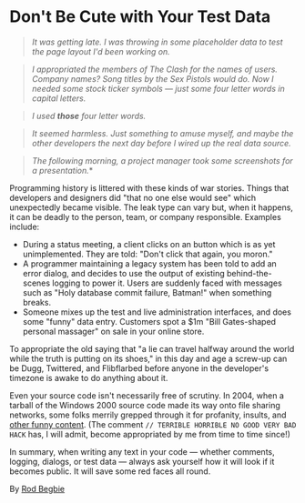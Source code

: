 # Don't Be Cute with Your Test Data

> *It was getting late. I was throwing in some placeholder data to test the page layout I'd been working on.*

> *I appropriated the members of The Clash for the names of users. Company names? Song titles by the Sex Pistols would do. Now I needed some stock ticker symbols — just some four letter words in capital letters.*

> *I used **those** four letter words.*

> *It seemed harmless. Just something to amuse myself, and maybe the other developers the next day before I wired up the real data source.*

> *The following morning, a project manager took some screenshots for a presentation.**

Programming history is littered with these kinds of war stories. Things that developers and designers did "that no one else would see" which unexpectedly became visible.
The leak type can vary but, when it happens, it can be deadly to the person, team, or company responsible. Examples include:

- During a status meeting, a client clicks on an button which is as yet unimplemented. They are told: "Don't click that again, you moron."
- A programmer maintaining a legacy system has been told to add an error dialog, and decides to use the output of existing behind-the-scenes logging to power it. Users are suddenly faced with messages such as "Holy database commit failure, Batman!" when something breaks.
- Someone mixes up the test and live administration interfaces, and does some "funny" data entry. Customers spot a $1m "Bill Gates-shaped personal massager" on sale in your online store.

To appropriate the old saying that "a lie can travel halfway around the world while the truth is putting on its shoes," in this day and age a screw-up can be Dugg, Twittered, and Flibflarbed before anyone in the developer's timezone is awake to do anything about it.

Even your source code isn't necessarily free of scrutiny. In 2004, when a tarball of the Windows 2000 source code made its way onto file sharing networks, some folks merrily grepped through it for profanity, insults, and [other funny content](https://web.archive.org/web/20040622214250/http://www.kuro5hin.org/story/2004/2/15/71552/7795). (The comment `// TERRIBLE HORRIBLE NO GOOD VERY BAD HACK` has, I will admit, become appropriated by me from time to time since!)

In summary, when writing any text in your code — whether comments, logging, dialogs, or test data — always ask yourself how it will look if it becomes public. It will save some red faces all round.

By [Rod Begbie](http://programmer.97things.oreilly.com/wiki/index.php/Rod_Begbie)
